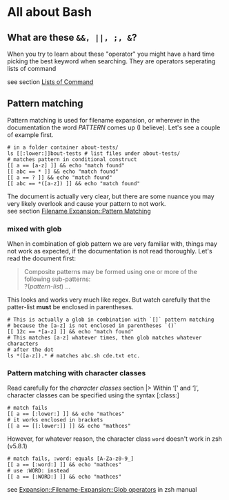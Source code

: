 # All about Bash

## What are these `&&, ||, ;, &`?
When you try to learn about these "operator" you might have a hard time picking the best keyword when searching. They are operators seperating lists of command

see section [Lists of Command](https://www.gnu.org/software/bash/manual/html_node/Lists.html)

## Pattern matching
Pattern matching is used for filename expansion, or wherever in the documentation the word *PATTERN* comes up (I believe). Let's see a couple of example first.
```shell
# in a folder container about-tests/
ls [[:lower:]]bout-tests # list files under about-tests/
# matches pattern in conditional construct
[[ a == [a-z] ]] && echo "match found"
[[ abc == * ]] && echo "match found"
[[ a == ? ]] && echo "match found"
[[ abc == *([a-z]) ]] && echo "match found"
```
The document is actually very clear, but there are some nuance you may very likely overlook and cause your pattern to not work.  
see section [Filename Expansion::Pattern Matching](https://www.gnu.org/software/bash/manual/html_node/Pattern-Matching.html)

### mixed with glob
When in combination of glob pattern we are very familiar with, things may not work as expected, if the documentation is not read thoroughly.
Let's read the document first:  
> Composite patterns may be formed using one or more of the following sub-patterns:  
> ?(*pattern-list*) ...  

This looks and works very much like regex. But watch carefully that the patter-list **must** be enclosed in parentheses.
```shell
# This is actually a glob in combination with `[]` pattern matching
# because the [a-z] is not enclosed in parentheses `()`
[[ 12c == *[a-z] ]] && echo "match found"
# This matches [a-z] whatever times, then glob matches whatever characters
# after the dot
ls *([a-z]).* # matches abc.sh cde.txt etc.
```

### Pattern matching with character classes
Read carefully for the *character classes* section
|> Within ‘[’ and ‘]’, character classes can be specified using the syntax [:class:]
```shell
# match fails
[[ a == [:lower:] ]] && echo "mathces"
# it works enclosed in brackets
[[ a == [[:lower:]] ]] && echo "mathces"
```
However, for whatever reason, the character class `word` doesn't work in zsh (v5.8.1)
```shell
# match fails, :word: equals [A-Za-z0-9_]
[[ a == [:word:] ]] && echo "mathces"
# use :WORD: instead
[[ a == [:WORD:] ]] && echo "mathces"
```  
see [Expansion::Filename-Expansion::Glob operators](https://zsh.sourceforge.io/Doc/Release/Expansion.html#Filename-Expansion) in zsh manual
